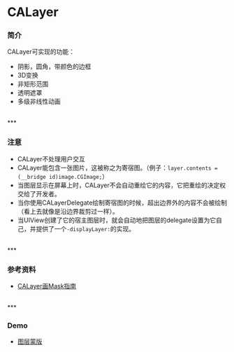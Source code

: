 # CALayer

### 简介

CALayer可实现的功能：

* 阴影，圆角，带颜色的边框
* 3D变换
* 非矩形范围
* 透明遮罩
* 多级非线性动画


<br>
***
<br>


### 注意

* CALayer不处理用户交互
* CALayer能包含一张图片，这被称之为寄宿图。（例子：`layer.contents = (__bridge id)image.CGImage;`）
* 当图层显示在屏幕上时，CALayer不会自动重绘它的内容，它把重绘的决定权交给了开发者。
* 当你使用CALayerDelegate绘制寄宿图的时候，超出边界外的内容不会被绘制（看上去就像是沿边界裁剪过一样）。
* 当UIView创建了它的宿主图层时，就会自动地把图层的delegate设置为它自己，并提供了一个`-displayLayer:`的实现。


<br>
***
<br>


### 参考资料

* [CALayer画Mask指南](http://www.monk-studio.com/calayerhua-mask/)


<br>
***
<br>


### Demo

* [图层蒙版](./CALayerMaskDemo)